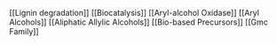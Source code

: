 [[Lignin degradation]]
[[Biocatalysis]]
[[Aryl-alcohol Oxidase]]
[[Aryl Alcohols]]
[[Aliphatic Allylic Alcohols]]
[[Bio-based Precursors]]
[[Gmc Family]]
